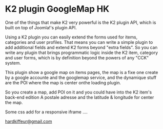K2 plugin GoogleMap HK
=================

One of the things that make K2 very powerful is the K2 plugin API, which is built on top of Joomla!'s plugin API.

Using a K2 plugin you can easily extend the forms used for items, categories and user profiles.
That means you can write a simple plugin to add additional fields and extend K2 forms beyond "extra fields". So you can write any plugin that brings programmatic logic inside the K2 item, category and user forms, which is by definition beyond the powers of any "CCK" system.

This plugin show a google map on items pages, the map is a fixe one create by a google accounte and the googlemap service, and the dynamique stuff are the POI where the map is center onthe loading plugin.

So you create a map, add POI on it and you could have into the K2 item's back-end edition A postale adresse and the latitude & longitude for center the map.

Some css add for a responsive iframe ....

hardkiffeur@gmail.com
